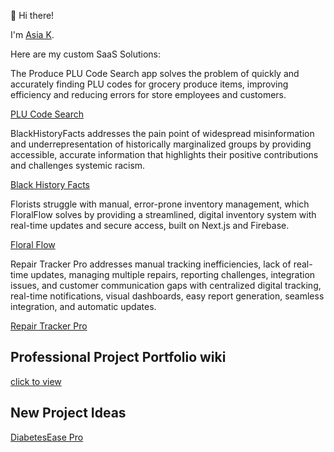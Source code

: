 👋 Hi there! 

I'm [Asia K](https://www.asialakay.net). 

Here are my custom SaaS Solutions:

The Produce PLU Code Search app solves the problem of quickly and accurately finding PLU codes for grocery produce items, improving efficiency and reducing errors for store employees and customers.

[PLU Code Search](https://github.com/asiakay/Produce-PLU-Code-Search)


BlackHistoryFacts addresses the pain point of widespread misinformation and underrepresentation of historically marginalized groups by providing accessible, accurate information that highlights their positive contributions and challenges systemic racism.

[Black History Facts](https://github.com/asiakay/history-fact-app)


Florists struggle with manual, error-prone inventory management, which FloralFlow solves by providing a streamlined, digital inventory system with real-time updates and secure access, built on Next.js and Firebase.

[Floral Flow](https://github.com/asiakay/floralflow)


Repair Tracker Pro addresses manual tracking inefficiencies, lack of real-time updates, managing multiple repairs, reporting challenges, integration issues, and customer communication gaps with centralized digital tracking, real-time notifications, visual dashboards, easy report generation, seamless integration, and automatic updates.

[Repair Tracker Pro](https://github.com/asiakay/repair-tracker-pro)


## Professional Project Portfolio wiki
[click to view](https://github.com/asiakay/asiakay/wiki)

## New Project Ideas 
[DiabetesEase Pro](https://github.com/asiakay/DiabetesEase-Pro)


